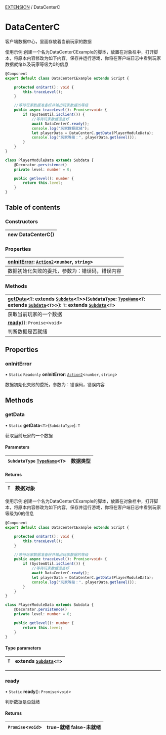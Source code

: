 [EXTENSION](../groups/Extension.EXTENSION.md) / DataCenterC

# DataCenterC <Badge type="tip" text="Class" /> <Score text="DataCenterC" />

<p class="content-big">

客户端数据中心，里面存放着当前玩家的数据

</p>

<p style="font-size: 14px;">

使用示例:创建一个名为DataCenterCExample的脚本，放置在对象栏中，打开脚本，将原本内容修改为如下内容，保存并运行游戏，你将在客户端日志中看到玩家数据就绪以及玩家等级为0的信息

</p>

```ts
@Component
export default class DataCenterCExample extends Script {

    protected onStart(): void {
        this.traceLevel();
    }

    //等待玩家数据准备好并输出玩家数据的等级
    public async traceLevel(): Promise<void> {
        if (SystemUtil.isClient()) {
            //等待玩家数据准备好
            await DataCenterC.ready();
            console.log("玩家数据就绪");
            let playerData = DataCenterC.getData(PlayerModuleData);
            console.log("玩家等级：", playerData.getlevel());
        }
    }
}

class PlayerModuleData extends Subdata {
    @Decorator.persistence()
    private level: number = 0;

    public getlevel(): number {
        return this.level;
    }
}
```

## Table of contents

### Constructors <Score text="Constructors" /> 
| **new DataCenterC**()  |
| :----- |

### Properties <Score text="Properties" /> 
| **[onInitError](mwext.DataCenterC.md#oniniterror)**: [`Action2`](mw.Action2.md)<`number`, `string`\>  |
| :-----|
| 数据初始化失败的委托，参数为：错误码，错误内容|

### Methods <Score text="Methods" /> 
| **[getData](mwext.DataCenterC.md#getdata)**<`T`: extends [`Subdata`](mwext.Subdata.md)<`T`\>\>(`SubdataType`: [`TypeName`](../interfaces/mw.TypeName.md)<`T`: extends [`Subdata`](mwext.Subdata.md)<`T`\>\>): `T`: extends [`Subdata`](mwext.Subdata.md)<`T`\>  |
| :-----|
| 获取当前玩家的一个数据|
| **[ready](mwext.DataCenterC.md#ready)**(): `Promise`<`void`\>  |
| 判断数据是否就绪|

## Properties

### onInitError <Score text="onInitError" /> 

▪ `Static` `Readonly` **onInitError**: [`Action2`](mw.Action2.md)<`number`, `string`\>

数据初始化失败的委托，参数为：错误码，错误内容

## Methods

### getData <Score text="getData" /> 

• `Static` **getData**<`T`\>(`SubdataType`): `T` <Badge type="tip" text="client" />

获取当前玩家的一个数据

#### Parameters

| `SubdataType` [`TypeName`](../interfaces/mw.TypeName.md)<`T`\> |  数据类型 |
| :------ | :------ |

#### Returns

| `T` | 数据对象 |
| :------ | :------ |


<p style="font-size: 14px;">

使用示例:创建一个名为DataCenterCExample的脚本，放置在对象栏中，打开脚本，将原本内容修改为如下内容，保存并运行游戏，你将在客户端日志中看到玩家等级为0的信息

</p>

```ts
@Component
export default class DataCenterCExample extends Script {

    protected onStart(): void {
        this.traceLevel();
    }

    //等待玩家数据准备好并输出玩家数据的等级
    public async traceLevel(): Promise<void> {
        if (SystemUtil.isClient()) {
            //等待玩家数据准备好
            await DataCenterC.ready();
            let playerData = DataCenterC.getData(PlayerModuleData);
            console.log("玩家等级：", playerData.getlevel());
        }
    }
}

class PlayerModuleData extends Subdata {
    @Decorator.persistence()
    private level: number = 0;

    public getlevel(): number {
        return this.level;
    }
}
```

#### Type parameters

| `T` | extends [`Subdata`](mwext.Subdata.md)<`T`\> |
| :------ | :------ |

___

### ready <Score text="ready" /> 

• `Static` **ready**(): `Promise`<`void`\> <Badge type="tip" text="client" />

判断数据是否就绪

#### Returns

| `Promise`<`void`\> | true-就绪 false-未就绪 |
| :------ | :------ |

